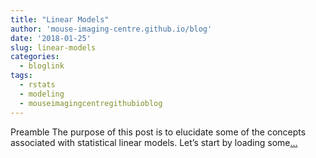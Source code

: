```yaml
---
title: "Linear Models"
author: 'mouse-imaging-centre.github.io/blog'
date: '2018-01-25'
slug: linear-models
categories:
  - bloglink
tags:
  - rstats
  - modeling
  - mouseimagingcentregithubioblog
---
```


Preamble The purpose of this post is to elucidate some of the concepts associated with statistical linear models. Let’s start by loading some[... <i class="fas fa-external-link-alt"></i>](https://mouse-imaging-centre.github.io/blog/blog/post/linearmodels/)

